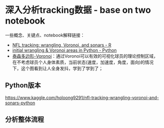 # 深入分析tracking数据 - base on two notebook

一些概念、关键点、notebook解释链接：
- [NFL tracking: wrangling, Voronoi, and sonars - R](https://www.kaggle.com/statsbymichaellopez/nfl-tracking-wrangling-voronoi-and-sonars)
- [initial wrangling & Voronoi areas in Python - Python](https://www.kaggle.com/cpmpml/initial-wrangling-voronoi-areas-in-python)
- [泰森多边形-Voronoi](https://baike.baidu.com/item/%E6%B3%B0%E6%A3%AE%E5%A4%9A%E8%BE%B9%E5%BD%A2/3428661?fromtitle=voronoi&fromid=9089406&fr=aladdin)：通过Voronoi可以有效的可视化球员的理论控制区域，在不考虑球员个人身体素质，当前状态(速度，加速度，角度，面向)的情况下，这个图看到让人全身发抖，学到了学到了；

## Python版本
https://www.kaggle.com/holoong9291/nfl-tracking-wrangling-voronoi-and-sonars-python

## 分析整体流程
